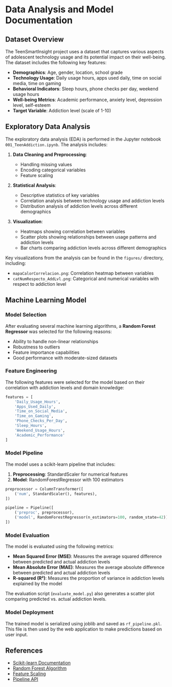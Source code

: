 # Data Analysis and Model Documentation

## Dataset Overview

The TeenSmartInsight project uses a dataset that captures various aspects of adolescent technology usage and its potential impact on their well-being. The dataset includes the following key features:

- **Demographics**: Age, gender, location, school grade
- **Technology Usage**: Daily usage hours, apps used daily, time on social media, time on gaming
- **Behavioral Indicators**: Sleep hours, phone checks per day, weekend usage hours
- **Well-being Metrics**: Academic performance, anxiety level, depression level, self-esteem
- **Target Variable**: Addiction level (scale of 1-10)

## Exploratory Data Analysis

The exploratory data analysis (EDA) is performed in the Jupyter notebook `001_TeenAddiction.ipynb`. The analysis includes:

1. **Data Cleaning and Preprocessing**:
   - Handling missing values
   - Encoding categorical variables
   - Feature scaling

2. **Statistical Analysis**:
   - Descriptive statistics of key variables
   - Correlation analysis between technology usage and addiction levels
   - Distribution analysis of addiction levels across different demographics

3. **Visualization**:
   - Heatmaps showing correlation between variables
   - Scatter plots showing relationships between usage patterns and addiction levels
   - Bar charts comparing addiction levels across different demographics

Key visualizations from the analysis can be found in the `figures/` directory, including:
- `mapaCalorCorrelacion.png`: Correlation heatmap between variables
- `catNumRespecto_AddLvl.png`: Categorical and numerical variables with respect to addiction level

## Machine Learning Model

### Model Selection

After evaluating several machine learning algorithms, a **Random Forest Regressor** was selected for the following reasons:

- Ability to handle non-linear relationships
- Robustness to outliers
- Feature importance capabilities
- Good performance with moderate-sized datasets

### Feature Engineering

The following features were selected for the model based on their correlation with addiction levels and domain knowledge:

```python
features = [
    'Daily_Usage_Hours',
    'Apps_Used_Daily',
    'Time_on_Social_Media',
    'Time_on_Gaming',
    'Phone_Checks_Per_Day',
    'Sleep_Hours',
    'Weekend_Usage_Hours',
    'Academic_Performance'
]
```

### Model Pipeline

The model uses a scikit-learn pipeline that includes:

1. **Preprocessing**: StandardScaler for numerical features
2. **Model**: RandomForestRegressor with 100 estimators

```python
preprocessor = ColumnTransformer([
    ('num', StandardScaler(), features),
])

pipeline = Pipeline([
    ('preproc', preprocessor),
    ('model', RandomForestRegressor(n_estimators=100, random_state=42))
])
```

### Model Evaluation

The model is evaluated using the following metrics:

- **Mean Squared Error (MSE)**: Measures the average squared difference between predicted and actual addiction levels
- **Mean Absolute Error (MAE)**: Measures the average absolute difference between predicted and actual addiction levels
- **R-squared (R²)**: Measures the proportion of variance in addiction levels explained by the model

The evaluation script (`evaluate_model.py`) also generates a scatter plot comparing predicted vs. actual addiction levels.

### Model Deployment

The trained model is serialized using joblib and saved as `rf_pipeline.pkl`. This file is then used by the web application to make predictions based on user input.

## References

- [Scikit-learn Documentation](https://scikit-learn.org/stable/documentation.html)
- [Random Forest Algorithm](https://scikit-learn.org/stable/modules/ensemble.html#forest)
- [Feature Scaling](https://scikit-learn.org/stable/modules/preprocessing.html)
- [Pipeline API](https://scikit-learn.org/stable/modules/generated/sklearn.pipeline.Pipeline.html)